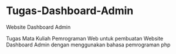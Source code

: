 # Tugas-Dashboard-Admin
Website Dashboard Admin

Tugas Mata Kuliah Pemrograman Web untuk pembuatan Website Dashboard Admin dengan menggunakan bahasa pemrograman php
